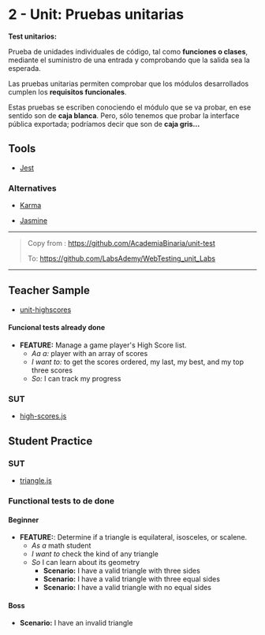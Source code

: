 # 2 - Unit: Pruebas unitarias

**Test unitarios:**

Prueba de unidades individuales de código, tal como **funciones o clases**, mediante el suministro de una entrada y comprobando que la salida sea la esperada.

Las pruebas unitarias permiten comprobar que los módulos desarrollados cumplen los **requisitos funcionales**.

Estas pruebas se escriben conociendo el módulo que se va probar, en ese sentido son de **caja blanca**. Pero, sólo tenemos que probar la interface pública exportada; podríamos decir que son de **caja gris...**


## Tools

- [Jest](https://jestjs.io/)

### Alternatives

- [Karma](https://karma-runner.github.io/2.0/index.html)

- [Jasmine](https://jasmine.github.io/)


---

> Copy from : https://github.com/AcademiaBinaria/unit-test
>
> To: https://github.com/LabsAdemy/WebTesting_unit_Labs

---

## Teacher Sample

- [unit-highscores](https://github.com/AcademiaBinaria/unit-test/blob/master/teacher/high-scores.spec.js)

#### Funcional tests already done

- **FEATURE:**    Manage a game player's High Score list.
  - _Aa a:_       player with an array of scores
  - _I want to:_  to get the scores ordered, my last, my best, and my top three scores
  - _So:_         I can track my progress


### SUT

- [high-scores.js](https://github.com/AcademiaBinaria/unit-test/blob/master/teacher/high-scores.js)

## Student Practice

### SUT

- [triangle.js](https://github.com/AcademiaBinaria/unit-test/blob/master/student/triangle.js)

### Functional tests to de done

#### Beginner

- **FEATURE:**: Determine if a triangle is equilateral, isosceles, or scalene.
  - _As a_ math student
  - _I want to_ check the kind of any triangle
  - _So_ I can learn about its geometry
    - **Scenario:** I have a valid triangle with three sides
    - **Scenario:** I have a valid triangle with three equal sides
    - **Scenario:** I have a valid triangle with no equal sides


#### Boss

- **Scenario:** I have an invalid triangle
